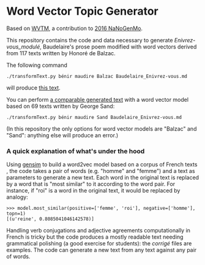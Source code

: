 # Word Vector Topic Generator
Based on [WVTM](https://github.com/mbwolff/WVTM), a contribution to [2016 NaNoGenMo](https://github.com/NaNoGenMo/2016).

This repository contains the code and data necessary to generate _Enivrez-vous_modulé_, Baudelaire's prose poem modified with word vectors derived from 117 texts written by Honoré de Balzac.

The following command

```
./transformText.py bénir maudire Balzac Baudelaire_Enivrez-vous.md
```

will produce [this text](Enivrez-vous_Balzac_corrigé.md).

You can perform [a comparable generated text](Enivrez-vous_Sand_corrigé.md) with a word vector model based on 69 texts written by George Sand:

```
./transformText.py bénir maudire Sand Baudelaire_Enivrez-vous.md
```

(In this repository the only options for word vector models are "Balzac" and "Sand": anything else will produce an error.)

### A quick explanation of what's under the hood

Using [gensim](https://radimrehurek.com/gensim/models/word2vec.html) to build a word2vec model based on a corpus of French texts , the code takes a pair of words (e.g. "homme" and "femme") and a text as parameters to generate a new text. Each word in the original text is replaced by a word that is "most similar" to it according to the word pair. For instance, if "roi" is a word in the original text, it would be replaced by analogy:

```
>>> model.most_similar(positive=['femme', 'roi'], negative=['homme'], topn=1)
[(u'reine', 0.8085041046142578)]
```
Handling verb conjugations and adjective agreements computationally in French is tricky but the code produces a mostly readable text needing grammatical polishing (a good exercise for students): the _corrigé_ files are examples. The code can generate a new text from any text against any pair of words.
